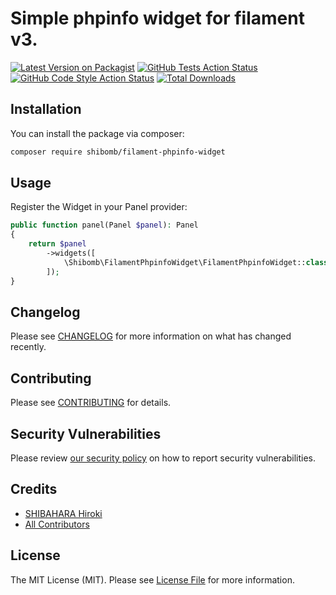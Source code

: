 # Simple phpinfo widget for filament v3.

[![Latest Version on Packagist](https://img.shields.io/packagist/v/shibomb/filament-phpinfo-widget.svg?style=flat-square)](https://packagist.org/packages/shibomb/filament-phpinfo-widget)
[![GitHub Tests Action Status](https://img.shields.io/github/actions/workflow/status/shibomb/filament-phpinfo-widget/run-tests.yml?branch=main&label=tests&style=flat-square)](https://github.com/shibomb/filament-phpinfo-widget/actions?query=workflow%3Arun-tests+branch%3Amain)
[![GitHub Code Style Action Status](https://img.shields.io/github/actions/workflow/status/shibomb/filament-phpinfo-widget/fix-php-code-style-issues.yml?branch=main&label=code%20style&style=flat-square)](https://github.com/shibomb/filament-phpinfo-widget/actions?query=workflow%3A"Fix+PHP+Code+Styling"+branch%3Amain)
[![Total Downloads](https://img.shields.io/packagist/dt/shibomb/filament-phpinfo-widget.svg?style=flat-square)](https://packagist.org/packages/shibomb/filament-phpinfo-widget)

## Installation

You can install the package via composer:

```bash
composer require shibomb/filament-phpinfo-widget
```

## Usage

Register the Widget in your Panel provider:

```php
public function panel(Panel $panel): Panel
{
    return $panel
        ->widgets([
            \Shibomb\FilamentPhpinfoWidget\FilamentPhpinfoWidget::class
        ]);
}
```

## Changelog

Please see [CHANGELOG](CHANGELOG.md) for more information on what has changed recently.

## Contributing

Please see [CONTRIBUTING](.github/CONTRIBUTING.md) for details.

## Security Vulnerabilities

Please review [our security policy](../../security/policy) on how to report security vulnerabilities.

## Credits

-   [SHIBAHARA Hiroki](https://github.com/shibomb)
-   [All Contributors](../../contributors)

## License

The MIT License (MIT). Please see [License File](LICENSE.md) for more information.
